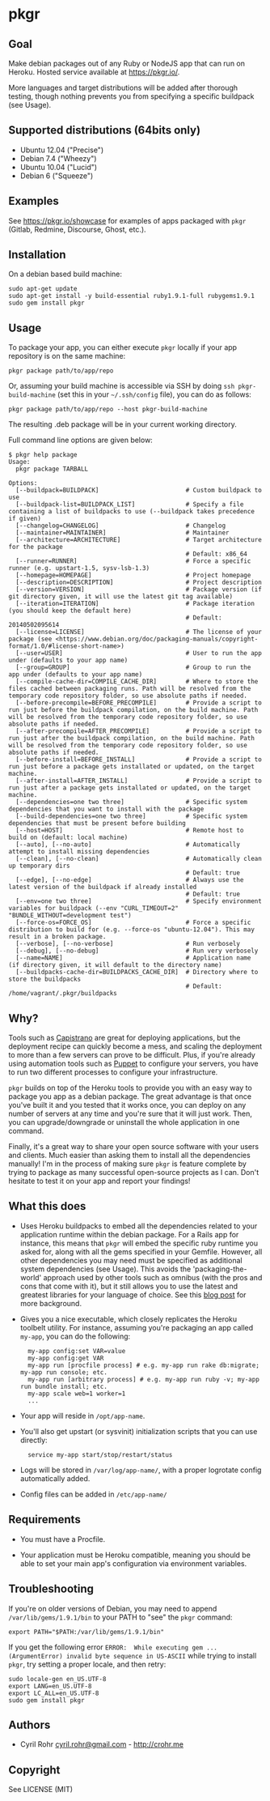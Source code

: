 # pkgr

## Goal

Make debian packages out of any Ruby or NodeJS app that can run on Heroku. Hosted service available at <https://pkgr.io/>.

More languages and target distributions will be added after thorough testing, though nothing prevents you from specifying a specific buildpack (see Usage).

## Supported distributions (64bits only)

* Ubuntu 12.04 ("Precise")
* Debian 7.4 ("Wheezy")
* Ubuntu 10.04 ("Lucid")
* Debian 6 ("Squeeze")

## Examples

See <https://pkgr.io/showcase> for examples of apps packaged with `pkgr` (Gitlab, Redmine, Discourse, Ghost, etc.).

## Installation

On a debian based build machine:

    sudo apt-get update
    sudo apt-get install -y build-essential ruby1.9.1-full rubygems1.9.1
    sudo gem install pkgr

## Usage

To package your app, you can either execute `pkgr` locally if your app repository is on the same machine:

    pkgr package path/to/app/repo

Or, assuming your build machine is accessible via SSH by doing `ssh pkgr-build-machine` (set this in your `~/.ssh/config` file), you can do as follows:

    pkgr package path/to/app/repo --host pkgr-build-machine

The resulting .deb package will be in your current working directory.

Full command line options are given below:

    $ pkgr help package
    Usage:
      pkgr package TARBALL

    Options:
      [--buildpack=BUILDPACK]                        # Custom buildpack to use
      [--buildpack-list=BUILDPACK_LIST]              # Specify a file containing a list of buildpacks to use (--buildpack takes precedence if given)
      [--changelog=CHANGELOG]                        # Changelog
      [--maintainer=MAINTAINER]                      # Maintainer
      [--architecture=ARCHITECTURE]                  # Target architecture for the package
                                                     # Default: x86_64
      [--runner=RUNNER]                              # Force a specific runner (e.g. upstart-1.5, sysv-lsb-1.3)
      [--homepage=HOMEPAGE]                          # Project homepage
      [--description=DESCRIPTION]                    # Project description
      [--version=VERSION]                            # Package version (if git directory given, it will use the latest git tag available)
      [--iteration=ITERATION]                        # Package iteration (you should keep the default here)
                                                     # Default: 20140502095614
      [--license=LICENSE]                            # The license of your package (see <https://www.debian.org/doc/packaging-manuals/copyright-format/1.0/#license-short-name>)
      [--user=USER]                                  # User to run the app under (defaults to your app name)
      [--group=GROUP]                                # Group to run the app under (defaults to your app name)
      [--compile-cache-dir=COMPILE_CACHE_DIR]        # Where to store the files cached between packaging runs. Path will be resolved from the temporary code repository folder, so use absolute paths if needed.
      [--before-precompile=BEFORE_PRECOMPILE]        # Provide a script to run just before the buildpack compilation, on the build machine. Path will be resolved from the temporary code repository folder, so use absolute paths if needed.
      [--after-precompile=AFTER_PRECOMPILE]          # Provide a script to run just after the buildpack compilation, on the build machine. Path will be resolved from the temporary code repository folder, so use absolute paths if needed.
      [--before-install=BEFORE_INSTALL]              # Provide a script to run just before a package gets installated or updated, on the target machine.
      [--after-install=AFTER_INSTALL]                # Provide a script to run just after a package gets installated or updated, on the target machine.
      [--dependencies=one two three]                 # Specific system dependencies that you want to install with the package
      [--build-dependencies=one two three]           # Specific system dependencies that must be present before building
      [--host=HOST]                                  # Remote host to build on (default: local machine)
      [--auto], [--no-auto]                          # Automatically attempt to install missing dependencies
      [--clean], [--no-clean]                        # Automatically clean up temporary dirs
                                                     # Default: true
      [--edge], [--no-edge]                          # Always use the latest version of the buildpack if already installed
                                                     # Default: true
      [--env=one two three]                          # Specify environment variables for buildpack (--env "CURL_TIMEOUT=2" "BUNDLE_WITHOUT=development test")
      [--force-os=FORCE_OS]                          # Force a specific distribution to build for (e.g. --force-os "ubuntu-12.04"). This may result in a broken package.
      [--verbose], [--no-verbose]                    # Run verbosely
      [--debug], [--no-debug]                        # Run very verbosely
      [--name=NAME]                                  # Application name (if directory given, it will default to the directory name)
      [--buildpacks-cache-dir=BUILDPACKS_CACHE_DIR]  # Directory where to store the buildpacks
                                                     # Default: /home/vagrant/.pkgr/buildpacks


## Why?

Tools such as [Capistrano](http://capify.org/) are great for deploying
applications, but the deployment recipe can quickly become a mess, and scaling
the deployment to more than a few servers can prove to be difficult. Plus, if
you're already using automation tools such as
[Puppet](http://www.puppetlabs.com/) to configure your servers, you have to
run two different processes to configure your infrastructure.

`pkgr` builds on top of the Heroku tools to provide you with an easy way to package you app as a debian package. The great advantage is that once you've built it and you tested that it
works once, you can deploy on any number of servers at any time and you're
sure that it will just work. Then, you can upgrade/downgrade or uninstall the whole application in one command.

Finally, it's a great way to share your open source software with your users and clients. Much easier than asking them to install all the dependencies manually! I'm in the process of making sure `pkgr` is feature complete by trying to package as many successful open-source projects as I can. Don't hesitate to test it on your app and report your findings!

## What this does

* Uses Heroku buildpacks to embed all the dependencies related to your application runtime within the debian package. For a Rails app for instance, this means that `pkgr` will embed the specific ruby runtime you asked for, along with all the gems specified in your Gemfile. However, all other dependencies you may need must be specified as additional system dependencies (see Usage). This avoids the 'packaging-the-world' approach used by other tools such as omnibus (with the pros and cons that come with it), but it still allows you to use the latest and greatest libraries for your language of choice. See this [blog post][background-pkgr] for more background.

[background-pkgr]: http://blog.pkgr.io/post/81988994454/why-i-made-pkgr-io-digressions-on-software-packaging

* Gives you a nice executable, which closely replicates the Heroku toolbelt utility. For instance, assuming you're packaging an app called `my-app`, you can do the following:

        my-app config:set VAR=value
        my-app config:get VAR
        my-app run [procfile process] # e.g. my-app run rake db:migrate; my-app run console; etc.
        my-app run [arbitrary process] # e.g. my-app run ruby -v; my-app run bundle install; etc.
        my-app scale web=1 worker=1
        ...

* Your app will reside in `/opt/app-name`.

* You'll also get upstart (or sysvinit) initialization scripts that you can use directly:

        service my-app start/stop/restart/status

* Logs will be stored in `/var/log/app-name/`, with a proper logrotate config automatically added.

* Config files can be added in `/etc/app-name/`

## Requirements

* You must have a Procfile.

* Your application must be Heroku compatible, meaning you should be able to set your main app's configuration via environment variables.

## Troubleshooting

If you're on older versions of Debian, you may need to append `/var/lib/gems/1.9.1/bin` to your PATH to "see" the `pkgr` command:

    export PATH="$PATH:/var/lib/gems/1.9.1/bin"

If you get the following error `ERROR:  While executing gem ... (ArgumentError) invalid byte sequence in US-ASCII` while trying to install `pkgr`, try setting a proper locale, and then retry:

    sudo locale-gen en_US.UTF-8
    export LANG=en_US.UTF-8
    export LC_ALL=en_US.UTF-8
    sudo gem install pkgr

## Authors

* Cyril Rohr <cyril.rohr@gmail.com> - <http://crohr.me>

## Copyright

See LICENSE (MIT)
